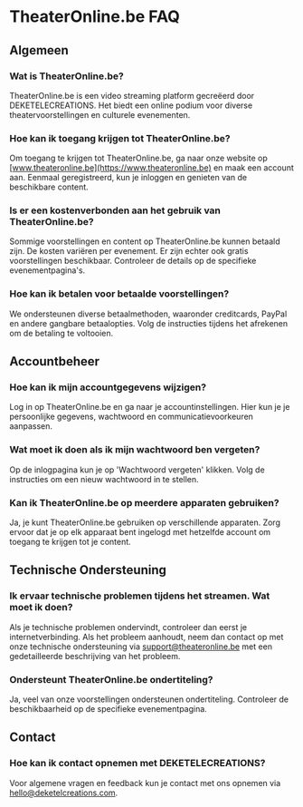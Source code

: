 # TheaterOnline.be FAQ

## Algemeen

### Wat is TheaterOnline.be?

TheaterOnline.be is een video streaming platform gecreëerd door DEKETELECREATIONS. Het biedt een online podium voor diverse theatervoorstellingen en culturele evenementen.

### Hoe kan ik toegang krijgen tot TheaterOnline.be?

Om toegang te krijgen tot TheaterOnline.be, ga naar onze website op [www.theateronline.be](https://www.theateronline.be) en maak een account aan. Eenmaal geregistreerd, kun je inloggen en genieten van de beschikbare content.

### Is er een kostenverbonden aan het gebruik van TheaterOnline.be?

Sommige voorstellingen en content op TheaterOnline.be kunnen betaald zijn. De kosten variëren per evenement. Er zijn echter ook gratis voorstellingen beschikbaar. Controleer de details op de specifieke evenementpagina's.

### Hoe kan ik betalen voor betaalde voorstellingen?

We ondersteunen diverse betaalmethoden, waaronder creditcards, PayPal en andere gangbare betaalopties. Volg de instructies tijdens het afrekenen om de betaling te voltooien.

## Accountbeheer

### Hoe kan ik mijn accountgegevens wijzigen?

Log in op TheaterOnline.be en ga naar je accountinstellingen. Hier kun je je persoonlijke gegevens, wachtwoord en communicatievoorkeuren aanpassen.

### Wat moet ik doen als ik mijn wachtwoord ben vergeten?

Op de inlogpagina kun je op 'Wachtwoord vergeten' klikken. Volg de instructies om een nieuw wachtwoord in te stellen.

### Kan ik TheaterOnline.be op meerdere apparaten gebruiken?

Ja, je kunt TheaterOnline.be gebruiken op verschillende apparaten. Zorg ervoor dat je op elk apparaat bent ingelogd met hetzelfde account om toegang te krijgen tot je content.

## Technische Ondersteuning

### Ik ervaar technische problemen tijdens het streamen. Wat moet ik doen?

Als je technische problemen ondervindt, controleer dan eerst je internetverbinding. Als het probleem aanhoudt, neem dan contact op met onze technische ondersteuning via [support@theateronline.be](mailto:support@theateronline.be) met een gedetailleerde beschrijving van het probleem.

### Ondersteunt TheaterOnline.be ondertiteling?

Ja, veel van onze voorstellingen ondersteunen ondertiteling. Controleer de beschikbaarheid op de specifieke evenementpagina.

## Contact

### Hoe kan ik contact opnemen met DEKETELECREATIONS?

Voor algemene vragen en feedback kun je contact met ons opnemen via [hello@deketelcreations.com](mailto:hello@deketelcreations.com).
